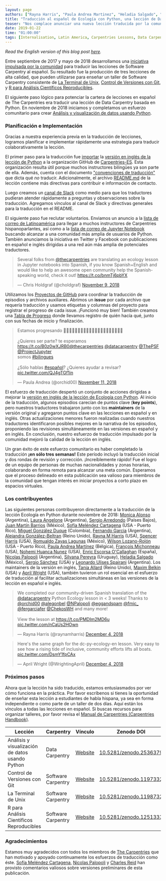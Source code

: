 ```yaml
---
layout: page
authors: ["Rayna Harris", "Paula Andrea Martinez", "Heladia Salgado", "Nicolás Palopoli"]
title: "Traducción al español de Ecología con Python, una lección de Data Carpentry"
teaser: "Nos complace anunciar una nueva lección traducida por la comunidad: Análisis y visualización de datos usando Python"
date: 2019-01-22
time: "01:00:00"
tags: [Internalisation, Latin America, Carpentries Lessons, Data Carpentry, Community]
---
```


*Read the English version of this blog post [here](https://carpentries.org/blog/2019/01/python-ecology-es/).*

Entre septiembre de 2017 y mayo de 2018 desarrollamos una [iniciativa impulsada por la comunidad](https://software-carpentry.org/blog/2018/03/forlatinamerica.html) para traducir las lecciones de Software Carpentry al español. Su resultado fue la producción de tres lecciones de alta calidad, que pueden utilizarse para enseñar un taller de Software Carpentry consistente de [La Terminal de Unix](https://swcarpentry.github.io/shell-novice-es/), [Control de Versiones con Git](https://swcarpentry.github.io/git-novice-es/), y [R para Análisis Científicos Reproducibles](https://swcarpentry.github.io/r-novice-gapminder-es/). 

El siguiente paso lógico para potenciar la cartera de lecciones en español de The Carpentries era traducir una lección de Data Carpentry basada en Python. En noviembre de 2018 iniciamos y completamos un esfuerzo comunitario para crear [Análisis y visualización de datos usando Python](https://datacarpentry.org/python-ecology-lesson-es/).

### Planificación e Implementación

Gracias a nuestra experiencia previa en la traducción de lecciones, logramos planificar e implementar rápidamente una estrategia para traducir colaborativamente la lección.

El primer paso para la traducción fue [importar](https://help.github.com/articles/importing-a-repository-with-github-importer/) la [versión en inglés de la lección de Python](https://github.com/datacarpentry/python-ecology-lesson) a la organización GitHub de [Carpentries-ES](https://github.com/carpentries-es). Esta organización resulta útil porque muchos instructores bilingües ya son parte de ella. Además, cuenta con el documento ["convenciones de traducción"](https://github.com/Carpentries-ES/board/blob/master/Convenciones_Traduccion.md) que dicta qué _no_ traducir. Adicionalmente, el archivo [README.md](https://github.com/datacarpentry/python-ecology-lesson-es/blob/gh-pages/README.md) de la lección contiene más directivas para contribuir e información de contacto.   

Luego creamos un [canal de Slack](https://swcarpentry.slack.com/messages/CDZLNHSMQ) como medio para que los traductores pudieran atender rápidamente a preguntas y observaciones sobre la traducción. Agregamos vínculos al canal de Slack y directivas generales para la traducción en el README.

El siguiente paso fue reclutar voluntarios. Enviamos un anuncio a la [lista de correo de Latinoamérica](https://carpentries.topicbox.com/groups/local-latinoamerica) para llegar a muchos instructores de Carpentries hispanoparlantes, así como a la [lista de correo de Jupyter Notebook](https://jupyter.org/community) buscando alcanzar a una comunidad más amplia de usuarios de Python. También anunciamos la iniciativa en Twitter y Facebook con publicaciones en español e inglés dirigidas a una red aún más amplia de potenciales traductores. 

<blockquote class="twitter-tweet" data-lang="en"><p lang="en" dir="ltr">Several folks from <a href="https://twitter.com/thecarpentries?ref_src=twsrc%5Etfw">@thecarpentries</a> are translating an ecology lesson in Jupyter notebooks into Spanish, if you know Spanish+English and would like to help an awesome open community help the Spanish-speaking world, check it out! <a href="https://t.co/bnmTj6pbYX">https://t.co/bnmTj6pbYX</a></p><p>&mdash; Chris Holdgraf (@choldgraf) <a href="https://twitter.com/choldgraf/status/1061003643460014081?ref_src=twsrc%5Etfw">November 9, 2018</a></p></blockquote>
<script async src="https://platform.twitter.com/widgets.js" charset="utf-8"></script>

Utilizamos los [Proyectos de GitHub](https://github.com/datacarpentry/python-ecology-lesson-es/projects/1) para coordinar la traducción de episodios y archivos auxiliares. Abrimos un **issue** por cada archivo que requería traducción y usamos etiquetas y columnas del proyecto para registrar el progreso de cada issue. ¡Funcionó muy bien! También creamos una [Tabla de Progreso](https://github.com/datacarpentry/python-ecology-lesson-es/blob/gh-pages/fechas-progreso.md) donde llevamos registro de quién hacía qué, junto con sus fechas de inicio y finalización.  

<blockquote class="twitter-tweet" data-lang="en"><p lang="es" dir="ltr">Estamos progresando 👋🏽👋🏿🦋👩🏿‍💻👩🏼‍💻👩🏽‍💻👩🏾‍💻😍😇😊😜<br><br>¿Quieres ser parte? te esperamos <a href="https://t.co/B0z0wXJRB0">https://t.co/B0z0wXJRB0</a><a href="https://twitter.com/thecarpentries?ref_src=twsrc%5Etfw">@thecarpentries</a> <a href="https://twitter.com/datacarpentry?ref_src=twsrc%5Etfw">@datacarpentry</a> <a href="https://twitter.com/ThePSF?ref_src=twsrc%5Etfw">@ThePSF</a> <a href="https://twitter.com/ProjectJupyter?ref_src=twsrc%5Etfw">@ProjectJupyter</a> <br>somos <a href="https://twitter.com/hashtag/bilingues?src=hash&amp;ref_src=twsrc%5Etfw">#bilingues</a><br><br>¿Sólo hablas <a href="https://twitter.com/hashtag/espa%C3%B1ol?src=hash&amp;ref_src=twsrc%5Etfw">#español</a>? ¿Quieres ayudar a revisar? <a href="https://t.co/QJ4gTGf1in">pic.twitter.com/QJ4gTGf1in</a></p><p>&mdash; Paula Andrea (@orchid00) <a href="https://twitter.com/orchid00/status/1061729697023868929?ref_src=twsrc%5Etfw">November 11, 2018</a></p></blockquote>
<script async src="https://platform.twitter.com/widgets.js" charset="utf-8"></script>

El esfuerzo de traducción despertó un conjunto de acciones dirigidas a mejorar la [versión en inglés de la lección de Ecología con Python](https://github.com/datacarpentry/python-ecology-lesson). Al inicio de la traducción, algunos episodios carecían de puntos clave (**key points**), pero nuestros traductores trabajaron junto con los **maintainers** de la versión original y agregaron puntos clave en las lecciones en español y en inglés. Otras actualizaciones menores fueron realizadas cuando nuestros traductores identificaron posibles mejores en la narrativa de los episodios, proponiendo las revisiones simultáneamente en las versiones en español y en inglés. En conclusión, nuestro esfuerzo de traducción impulsado por la comunidad mejoró la calidad de la lección en inglés. 

Un gran éxito de este esfuerzo comunitario es haber completado la traducción **¡en sólo tres semanas!** Este período incluyó la traducción inicial y dos rondas de revisión y corrección. ¡Increíblemente rápido! Fue el logro de un equipo de personas de muchas nacionalidades y zonas horarias, colaborando en forma remota para alcanzar una meta común. Esperamos que el proceso delineado en esta publicación sea valioso para miembros de la comunidad que tengan interés en iniciar proyectos a corto plazo en espacios virtuales.  

### Los contribuyentes

Las siguientes personas contribuyeron directamente a la traducción de la lección Ecología en Python durante noviembre de 2018: [Monica Alonso](https://github.com/monialo2000) (Argentina), [Laura Angelone](https://github.com/LauCIFASIS) (Argentina), [Sergio Arredondo](https://github.com/arredondo23) (Países Bajos), [Juan Martín Barrios](https://github.com/jmbarrios) (México), [Sofía Meléndez Cartagena](https://github.com/ComplejoC) (USA - Puerto Rico), [Miguel González Duque](https://github.com/miguelgondu) (Colombia), [Fernando Garcia](https://github.com/fergarciafer) (Argentina), [Alejandra González-Beltran](https://github.com/agbeltran) (Reino Unido), [Rayna M Harris](https://github.com/raynamharris) (USA), [Spencer Harris](https://github.com/spencerbh) (USA), [Romualdo Zayas Lagunas](https://github.com/rzayas) (México), [Wilson Lozano-Rolón](https://github.com/welozano) (USA - Puerto Rico), [Paula Andrea Martínez](https://github.com/orchid00) (Bélgica),  [François Michonneau](https://github.com/fmichonneau) (USA), [Nohemi Huanca Nunez](https://github.com/nohemihuanca) (USA), [Enric Escorsa O'Callaghan](https://github.com/enricescorsa) (España), [Nicolas Palopoli](https://github.com/NPalopoli) (Argentina), [Silvana Pereyra](https://github.com/spereyra) (Uruguay), [Heladia Salgado](https://github.com/Helysalgado) (México), [Sergio Sánchez](https://github.com/chekos) (USA) y [Leonardo Ulises Spairani](https://github.com/LUS24) (Argentina). Los maintainers de la versión en inglés, [Tania Allard](https://github.com/trallard) (Reino Unido), [Maxim Belkin](https://github.com/maxim-belkin) (USA) y [April Wright](https://github.com/wrightaprilm) (USA), también tuvieron un rol esencial en el esfuerzo de traducción al facilitar actualizaciones simultáneas en las versiones de la lección en español e inglés. 

<blockquote class="twitter-tweet" data-lang="en"><p lang="en" dir="ltr">We completed our community-driven Spanish translation of the <a href="https://twitter.com/datacarpentry?ref_src=twsrc%5Etfw">@datacarpentry</a> Python Ecology lesson in &lt; 3 weeks!  Thanks to <a href="https://twitter.com/orchid00?ref_src=twsrc%5Etfw">@orchid00</a>  <a href="https://twitter.com/alegonbel?ref_src=twsrc%5Etfw">@alegonbel</a> <a href="https://twitter.com/NPalopoli?ref_src=twsrc%5Etfw">@NPalopoli</a> <a href="https://twitter.com/eggandspam?ref_src=twsrc%5Etfw">@eggandspam</a> <a href="https://twitter.com/fmic_?ref_src=twsrc%5Etfw">@fmic_</a>  <a href="https://twitter.com/fergarciafer?ref_src=twsrc%5Etfw">@fergarciafer</a> <a href="https://twitter.com/ChekosWH?ref_src=twsrc%5Etfw">@ChekosWH</a> and many more! <br><br>View the lesson at <a href="https://t.co/PMDIm2MD6u">https://t.co/PMDIm2MD6u</a> <a href="https://t.co/nCaUs2HOwn">pic.twitter.com/nCaUs2HOwn</a></p><p>&mdash; Rayna Harris (@raynamharris) <a href="https://twitter.com/raynamharris/status/1070001633445130240?ref_src=twsrc%5Etfw">December 4, 2018</a></p></blockquote>
<script async src="https://platform.twitter.com/widgets.js" charset="utf-8"></script>

<blockquote class="twitter-tweet" data-conversation="none" data-lang="en"><p lang="en" dir="ltr">Here&#39;s the same graph for the dc-py-ecology-en lesson. Very easy to see how a rising tide of inclusive, community efforts lifts all boats. <a href="https://t.co/DsmY1fpCAx">pic.twitter.com/DsmY1fpCAx</a></p><p>&mdash; April Wright (@WrightingApril) <a href="https://twitter.com/WrightingApril/status/1070006471222538240?ref_src=twsrc%5Etfw">December 4, 2018</a></p></blockquote>
<script async src="https://platform.twitter.com/widgets.js" charset="utf-8"></script>


### Próximos pasos

Ahora que la lección ha sido traducido, estamos entusiasmados por ver cómo funciona en la práctica. Por favor escríbenos si tienes la oportunidad de enseñar esta lección a estudiantes de habla hispana, ya sea en forma independiente o como parte de un taller de dos días. Aquí están los vínculos a todas las lecciones en español. Si buscas recursos para organizar talleres, por favor revisa el [Manual de Carpentries (Carpentries Handbook)](https://docs.carpentries.org/topic_folders/hosts_instructors/index.html). 


| Lección | Carpentry | Vínculo | Zenodo DOI 
| -------- | -------- | -------- | -------- |
| Análisis y visualización de datos usando Python | Data Carpentry | [Website](https://datacarpentry.org/python-ecology-lesson-es/) | [10.5281/zenodo.2536379](https://zenodo.org/record/2536379)
| Control de Versiones con Git | Software Carpentry | [Website](https://swcarpentry.github.io/git-novice-es/) | [10.5281/zenodo.1197332](https://doi.org/10.5281/zenodo.1197332)
| La Terminal de Unix | Software Carpentry  | [Website](https://swcarpentry.github.io/shell-novice-es/)  | [10.5281/zenodo.1198732](https://doi.org/10.5281/zenodo.1198732)
| R para Análisis Científicos Reproducibles | Software Carpentry | [Website](https://swcarpentry.github.io/r-novice-gapminder-es/) | [10.5281/zenodo.1251333](https://zenodo.org/record/1251333)

### Agradecimientos

Estamos muy agradecidos con todos los miembros de [The Carpentries](https://carpentries.org/) que han motivado y apoyado continuamente los esfuerzos de traducción como éste. [Sofía Meléndez Cartagena](https://github.com/ComplejoC), [Nicolas Palopoli](https://github.com/NPalopoli) y [Charles Reid](https://github.com/charlesreid1) han provisto comentarios valiosos sobre versiones preliminares de esta publicación. 

